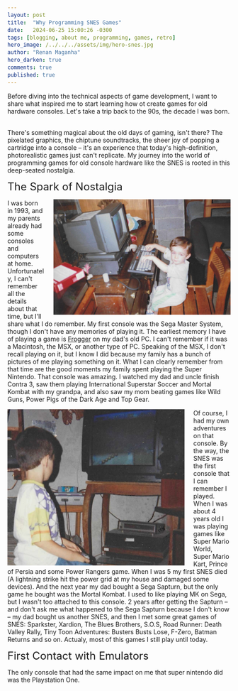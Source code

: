 ```yaml
---
layout: post
title:  "Why Programming SNES Games"
date:   2024-06-25 15:00:26 -0300
tags: [blogging, about me, programming, games, retro]
hero_image: /../../../assets/img/hero-snes.jpg
author: "Renan Maganha"
hero_darken: true
comments: true
published: true
---
```

<div id="Intro" style="align-items: left; justify-content: space-between;">
<p style="margin: 0;">
Before diving into the technical aspects of game development, I want to share what inspired me to start learning how ot create games for old hardware consoles. Let's take a trip back to the 90s, the decade I was born.<br><br>

There's something magical about the old days of gaming, isn't there? The pixelated graphics, the chiptune soundtracks, the sheer joy of popping a cartridge into a console – it's an experience that today's high-definition, photorealistic games just can't replicate. My journey into the world of programming games for old console hardware like the SNES is rooted in this deep-seated nostalgia.

<font size=5>The Spark of Nostalgia</font>

<img src="/../../../assets/img/playing-msx.jpg" width=400 style="float: right; margin-left: 20px"> 
I was born in 1993, and my parents already had some consoles and computers at home. Unfortunately, I can't remember all the details about that time, but I'll share what I do remember. My first console was the Sega Master System, though I don't have any memories of playing it. The earliest memory I have of playing a game is <a href="https://www.youtube.com/shorts/jV9lkyY6meI?feature=share">Frogger</a> on my dad's old PC. I can't remember if it was a Macintosh, the MSX, or another type of PC. Speaking of the MSX, I don't recall playing on it, but I know I did because my family has a bunch of pictures of me playing something on it. What I can clearly remember from that time are the good moments my family spent playing the Super Nintendo. That console was amazing. I watched my dad and uncle finish Contra 3, saw them playing International Superstar Soccer and Mortal Kombat with my grandpa, and also saw my mom beating games like Wild Guns, Power Pigs of the Dark Age and Top Gear.

<img src="/../../../assets/img/playing-snes.jpg" width=400 style="float: left; margin-right: 20px">  Of course, I had my own adventures on that console. By the way, the SNES was the first console that I can remember I played. When I was about 4 years old I was playing games like Super Mario World, Super Mario Kart, Prince of Persia and some Power Rangers game.
When I was 5 my first SNES died (A lightning strike hit the power grid at my house and damaged some devices). And the next year my dad bought a Sega Sapturn, but the only game he bought was the Mortal Kombat. I used to like playing MK on Sega, but I wasn't too attached to this console.
2 years after getting the Sapturn – and don't ask me what happened to the Sega Sapturn because I don't know – my dad bought us another SNES, and then I met some great games of SNES: Sparkster, Xardion, The Blues Brothers, S.O.S, Road Runner: Death Valley Rally, Tiny Toon Adventures: Busters Busts Lose, F-Zero, Batman Returns and so on. Actualy, most of this games I still play until today.

<font size=5>First Contact with Emulators</font>

The only console that had the same impact on me that super nintendo did was the Playstation One.


</p>
</div>